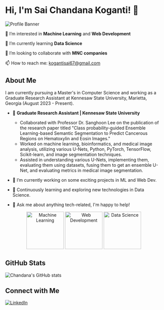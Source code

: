 # Hi, I'm Sai Chandana Koganti! 👋

![Profile Banner](https://www.google.com/url?sa=i&url=https%3A%2F%2Fgithub.com%2Flukasz-staniszewski%2Fml-algorithms-scratch%2Fblob%2Fmain%2FREADME.md&psig=AOvVaw3BtBdtnHjlUdfLfWCuimIW&ust=1739580464648000&source=images&cd=vfe&opi=89978449&ved=0CBMQjRxqFwoTCLD966_4wYsDFQAAAAAdAAAAABAR)

👀 I’m interested in **Machine Learning** and **Web Development**

🌱 I’m currently learning **Data Science**

🔭 I’m looking to collaborate with **MNC companies**

📫 How to reach me: [kogantisai67@gmail.com](mailto:kogantisai67@gmail.com)

## About Me

I am currently pursuing a Master's in Computer Science and working as a Graduate Research Assistant at Kennesaw State University, Marietta, Georgia (August 2023 - Present). 

- 🔭 **Graduate Research Assistant | Kennesaw State University**
  - Collaborated with Professor Dr. Sanghoon Lee on the publication of the research paper titled "Class probability-guided Ensemble Learning-based Semantic Segmentation to Predict Cancerous Regions on Hematoxylin and Eosin Images."
  - Worked on machine learning, bioinformatics, and medical image analysis, utilizing various U-Nets, Python, PyTorch, TensorFlow, Scikit-learn, and image segmentation techniques.
  - Assisted in understanding various U-Nets, implementing them, evaluating them using datasets, fusing them to get an ensemble U-Net, and evaluating metrics in medical image segmentation.

- 🔭 I’m currently working on some exciting projects in ML and Web Dev.
- 🌱 Continuously learning and exploring new technologies in Data Science.
- 💬 Ask me about anything tech-related, I'm happy to help!

<p align="center">
  <img src="https://i.pinimg.com/736x/7f/32/67/7f3267e10c433b2d9b79d148d9335a3d.jpg" alt="Machine Learning" width="120" height="120">
  <img src="https://5.imimg.com/data5/DT/VF/II/SELLER-32719958/web-development-company-in-pune-500x500.jpg" alt="Web Development" width="120" height="120">
  <img src="https://media.licdn.com/dms/image/C4D12AQFexqNCOjM8AA/article-cover_image-shrink_600_2000/0/1601299017497?e=2147483647&v=beta&t=zhrd6Sl0U6TJANU9MlgFLBaNasRqrmPeqzi9ysKYh9M" alt="Data Science" width="120" height="120">
</p>

## GitHub Stats

![Chandana's GitHub stats](https://github-readme-stats.vercel.app/api?username=chandana-koganti14&show_icons=true&theme=radical)

## Connect with Me

[![LinkedIn](https://img.shields.io/badge/LinkedIn-Profile-blue)](https://www.linkedin.com/in/sai-chandana-koganti-7063931bb/)

